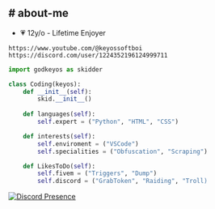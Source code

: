 



<h2> # about-me </h2>

- 💗 12y/o - Lifetime Enjoyer

```<h2> # Socials </h2>
https://www.youtube.com/@keyossoftboi
https://discord.com/user/1224352196124999711
```
```py
import godkeyos as skidder

class Coding(keyos):
    def __init__(self):
        skid.__init__()
    
    def languages(self):
        self.expert = ("Python", "HTML", "CSS")

    def interests(self):
        self.enviroment = ("VSCode")
        self.specialities = ("Obfuscation", "Scraping")     

    def LikesToDo(self):
        self.fivem = ("Triggers", "Dump")
        self.discord = ("GrabToken", "Raiding", "Troll)


```















[![Discord Presence](https://lanyard.cnrad.dev/api/1224352196124999711)](https://discord.com/users/1224352196124999711)
